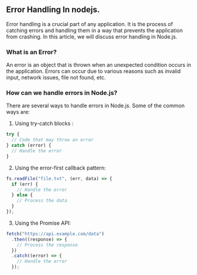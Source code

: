 ## Error Handling In nodejs.

Error handling is a crucial part of any application. It is the process of catching errors and handling them in a way that prevents the application from crashing. In this article, we will discuss error handling in Node.js.

### What is an Error?

An error is an object that is thrown when an unexpected condition occurs in the application. Errors can occur due to various reasons such as invalid input, network issues, file not found, etc.

### How can we handle errors in Node.js?

There are several ways to handle errors in Node.js. Some of the common ways are:

1. Using try-catch blocks :

```javascript
try {
  // Code that may throw an error
} catch (error) {
  // Handle the error
}
```

2. Using the error-first callback pattern:

```javascript
fs.readFile("file.txt", (err, data) => {
  if (err) {
    // Handle the error
  } else {
    // Process the data
  }
});
```

3. Using the Promise API:

```javascript
fetch("https://api.example.com/data")
  .then((response) => {
    // Process the response
  })
  .catch((error) => {
    // Handle the error
  });
```
